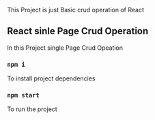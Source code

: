 This Project is just Basic crud operation of React

## React sinle Page Crud Operation

In this Project single Page Crud Opeation

### `npm i`

To install project dependencies

### `npm start`

To run the project
